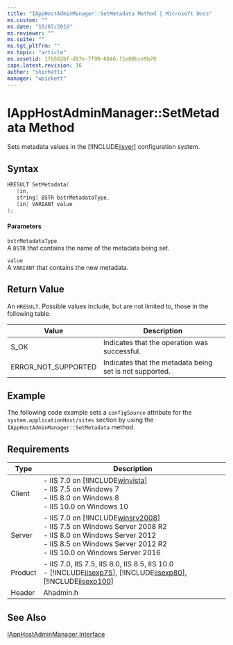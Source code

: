```yaml
---
title: "IAppHostAdminManager::SetMetadata Method | Microsoft Docs"
ms.custom: ""
ms.date: "10/07/2016"
ms.reviewer: ""
ms.suite: ""
ms.tgt_pltfrm: ""
ms.topic: "article"
ms.assetid: 1fb582bf-d87e-7f90-6846-f1e00bce9b70
caps.latest.revision: 16
author: "shirhatti"
manager: "wpickett"
---
```

# IAppHostAdminManager::SetMetadata Method
Sets metadata values in the [!INCLUDE[iisver](../../wmi-provider/includes/iisver-md.md)] configuration system.  
  
## Syntax  
  
```cpp  
HRESULT SetMetadata(  
   [in,  
   string] BSTR bstrMetadataType,  
   [in] VARIANT value  
);  
```  
  
#### Parameters  
 `bstrMetadataType`  
 A `BSTR` that contains the name of the metadata being set.  
  
 `value`  
 A `VARIANT` that contains the new metadata.  
  
## Return Value  
 An `HRESULT`. Possible values include, but are not limited to, those in the following table.  
  
|Value|Description|  
|-----------|-----------------|  
|S_OK|Indicates that the operation was successful.|  
|ERROR_NOT_SUPPORTED|Indicates that the metadata being set is not supported.|  
  
## Example  
 The following code example sets a `configSource` attribute for the `system.applicationHost/sites` section by using the `IAppHostAdminManager::SetMetadata` method.  
  
<!-- TODO: review snippet reference  [!CODE [IAppHostAdminLibrary#4](IAppHostAdminLibrary#4)]  -->  
  
## Requirements  
  
|Type|Description|  
|----------|-----------------|  
|Client|-   IIS 7.0 on [!INCLUDE[winvista](../../wmi-provider/includes/winvista-md.md)]<br />-   IIS 7.5 on Windows 7<br />-   IIS 8.0 on Windows 8<br />-   IIS 10.0 on Windows 10|  
|Server|-   IIS 7.0 on [!INCLUDE[winsrv2008](../../wmi-provider/includes/winsrv2008-md.md)]<br />-   IIS 7.5 on Windows Server 2008 R2<br />-   IIS 8.0 on Windows Server 2012<br />-   IIS 8.5 on Windows Server 2012 R2<br />-   IIS 10.0 on Windows Server 2016|  
|Product|-   IIS 7.0, IIS 7.5, IIS 8.0, IIS 8.5, IIS 10.0<br />-   [!INCLUDE[iisexp75](../../web-development-reference/native-code-api-reference/includes/iisexp75-md.md)], [!INCLUDE[iisexp80](../../web-development-reference/native-code-api-reference/includes/iisexp80-md.md)], [!INCLUDE[iisexp100](../../web-development-reference/native-code-api-reference/includes/iisexp100-md.md)]|  
|Header|Ahadmin.h|  
  
## See Also  
 [IAppHostAdminManager Interface](../../web-development-reference\webdev-native-api-reference/iapphostadminmanager-interface.md)